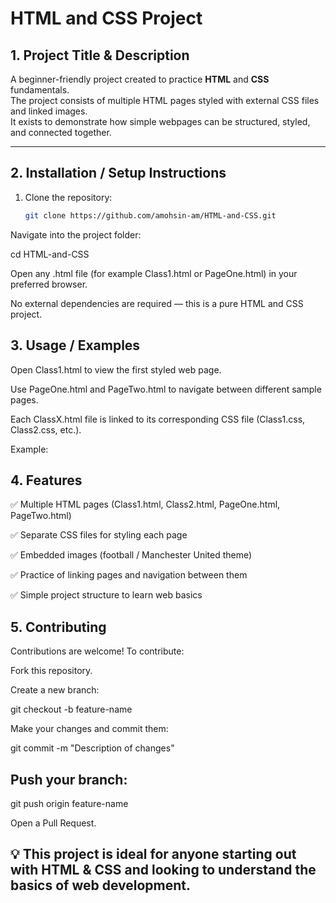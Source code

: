 # HTML and CSS Project

## 1. Project Title & Description
A beginner-friendly project created to practice **HTML** and **CSS** fundamentals.  
The project consists of multiple HTML pages styled with external CSS files and linked images.  
It exists to demonstrate how simple webpages can be structured, styled, and connected together.

---

## 2. Installation / Setup Instructions
1. Clone the repository:
   ```bash
   git clone https://github.com/amohsin-am/HTML-and-CSS.git
Navigate into the project folder:

cd HTML-and-CSS

Open any .html file (for example Class1.html or PageOne.html) in your preferred browser.

No external dependencies are required — this is a pure HTML and CSS project.

## 3. Usage / Examples

Open Class1.html to view the first styled web page.

Use PageOne.html and PageTwo.html to navigate between different sample pages.

Each ClassX.html file is linked to its corresponding CSS file (Class1.css, Class2.css, etc.).

Example:

<link rel="stylesheet" href="Class1.css">

## 4. Features

✅ Multiple HTML pages (Class1.html, Class2.html, PageOne.html, PageTwo.html)

✅ Separate CSS files for styling each page

✅ Embedded images (football / Manchester United theme)

✅ Practice of linking pages and navigation between them

✅ Simple project structure to learn web basics

## 5. Contributing

Contributions are welcome! To contribute:

Fork this repository.

Create a new branch:

git checkout -b feature-name


Make your changes and commit them:

git commit -m "Description of changes"


## Push your branch:

git push origin feature-name


Open a Pull Request.

## 💡 This project is ideal for anyone starting out with HTML & CSS and looking to understand the basics of web development.
